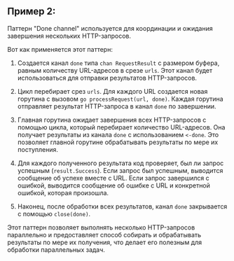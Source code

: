 ## Пример 2:

Паттерн "Done channel" используется для координации и ожидания завершения нескольких HTTP-запросов.

Вот как применяется этот паттерн:

1. Создается канал `done` типа `chan RequestResult` с размером буфера, равным количеству URL-адресов в срезе `urls`. Этот канал будет использоваться для отправки результатов HTTP-запросов.

2. Цикл перебирает срез `urls`. Для каждого URL создается новая горутина с вызовом `go processRequest(url, done)`. Каждая горутина отправляет результат HTTP-запроса в канал `done` по завершении.

3. Главная горутина ожидает завершения всех HTTP-запросов с помощью цикла, который перебирает количество URL-адресов. Она получает результаты из канала `done` с использованием `<-done`. Это позволяет главной горутине обрабатывать результаты по мере их поступления.

4. Для каждого полученного результата код проверяет, был ли запрос успешным (`result.Success`). Если запрос был успешным, выводится сообщение об успехе вместе с URL. Если запрос завершился с ошибкой, выводится сообщение об ошибке с URL и конкретной ошибкой, которая произошла.

5. Наконец, после обработки всех результатов, канал `done` закрывается с помощью `close(done)`.

Этот паттерн позволяет выполнять несколько HTTP-запросов параллельно и предоставляет способ собирать и обрабатывать результаты по мере их получения, что делает его полезным для обработки параллельных задач.